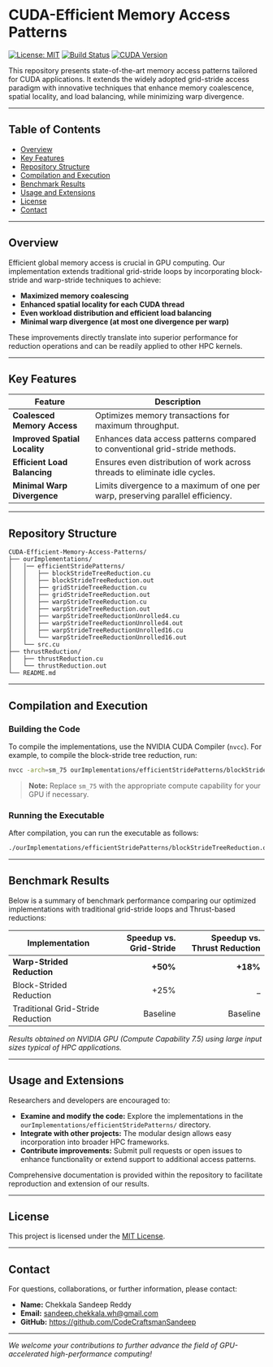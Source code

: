 # CUDA-Efficient Memory Access Patterns

[![License: MIT](https://img.shields.io/badge/License-MIT-yellow.svg)](LICENSE)
[![Build Status](https://img.shields.io/badge/build-passing-brightgreen.svg)](https://github.com/username/repository)
[![CUDA Version](https://img.shields.io/badge/CUDA-sm_75-blue.svg)](https://developer.nvidia.com/cuda-zone)

This repository presents state-of-the-art memory access patterns tailored for CUDA applications. It extends the widely adopted grid-stride access paradigm with innovative techniques that enhance memory coalescence, spatial locality, and load balancing, while minimizing warp divergence.

---

## Table of Contents

- [Overview](#overview)
- [Key Features](#key-features)
- [Repository Structure](#repository-structure)
- [Compilation and Execution](#compilation-and-execution)
- [Benchmark Results](#benchmark-results)
- [Usage and Extensions](#usage-and-extensions)
- [License](#license)
- [Contact](#contact)

---

## Overview

Efficient global memory access is crucial in GPU computing. Our implementation extends traditional grid-stride loops by incorporating block-stride and warp-stride techniques to achieve:
- **Maximized memory coalescing**
- **Enhanced spatial locality for each CUDA thread**
- **Even workload distribution and efficient load balancing**
- **Minimal warp divergence (at most one divergence per warp)**

These improvements directly translate into superior performance for reduction operations and can be readily applied to other HPC kernels.

---

## Key Features

| Feature                                | Description                                                                                         |
|----------------------------------------|-----------------------------------------------------------------------------------------------------|
| **Coalesced Memory Access**            | Optimizes memory transactions for maximum throughput.                                             |
| **Improved Spatial Locality**          | Enhances data access patterns compared to conventional grid-stride methods.                         |
| **Efficient Load Balancing**           | Ensures even distribution of work across threads to eliminate idle cycles.                         |
| **Minimal Warp Divergence**            | Limits divergence to a maximum of one per warp, preserving parallel efficiency.                     |

---

## Repository Structure

```plaintext
CUDA-Efficient-Memory-Access-Patterns/
├── ourImplementations/
│   │── efficientStridePatterns/
│   │   ├── blockStrideTreeReduction.cu
│   │   ├── blockStrideTreeReduction.out
│   │   ├── gridStrideTreeReduction.cu
│   │   ├── gridStrideTreeReduction.out
│   │   ├── warpStrideTreeReduction.cu
│   │   ├── warpStrideTreeReduction.out
│   │   ├── warpStrideTreeReductionUnrolled4.cu
│   │   ├── warpStrideTreeReductionUnrolled4.out
│   │   ├── warpStrideTreeReductionUnrolled16.cu
│   │   └── warpStrideTreeReductionUnrolled16.out
│   └── src.cu
├── thrustReduction/
│   ├── thrustReduction.cu
│   └── thrustReduction.out
└── README.md
```

---

## Compilation and Execution

### Building the Code

To compile the implementations, use the NVIDIA CUDA Compiler (`nvcc`). For example, to compile the block-stride tree reduction, run:

```bash
nvcc -arch=sm_75 ourImplementations/efficientStridePatterns/blockStrideTreeReduction.cu ourImplementations/src.cu -o ourImplementations/efficientStridePatterns/blockStrideTreeReduction.out
```

> **Note:** Replace `sm_75` with the appropriate compute capability for your GPU if necessary.

### Running the Executable

After compilation, you can run the executable as follows:

```bash
./ourImplementations/efficientStridePatterns/blockStrideTreeReduction.out < input > output
```

---

## Benchmark Results

Below is a summary of benchmark performance comparing our optimized implementations with traditional grid-stride loops and Thrust-based reductions:

| Implementation                           | Speedup vs. Grid-Stride | Speedup vs. Thrust Reduction |
|------------------------------------------|-------------------------:|-----------------------------:|
| **Warp-Strided Reduction**               |            **+50%**      |            **+18%**          |
| Block-Strided Reduction                  |            +25%         |            _              |
| Traditional Grid-Stride Reduction        |             Baseline     |            Baseline          |

*Results obtained on NVIDIA GPU (Compute Capability 7.5) using large input sizes typical of HPC applications.*

---

## Usage and Extensions

Researchers and developers are encouraged to:
- **Examine and modify the code:** Explore the implementations in the `ourImplementations/efficientStridePatterns/` directory.
- **Integrate with other projects:** The modular design allows easy incorporation into broader HPC frameworks.
- **Contribute improvements:** Submit pull requests or open issues to enhance functionality or extend support to additional access patterns.

Comprehensive documentation is provided within the repository to facilitate reproduction and extension of our results.

---

## License

This project is licensed under the [MIT License](LICENSE).

---

## Contact

For questions, collaborations, or further information, please contact:
- **Name:** Chekkala Sandeep Reddy
- **Email:** sandeep.chekkala.wh@gmail.com
- **GitHub:** https://github.com/CodeCraftsmanSandeep

---

*We welcome your contributions to further advance the field of GPU-accelerated high-performance computing!*
